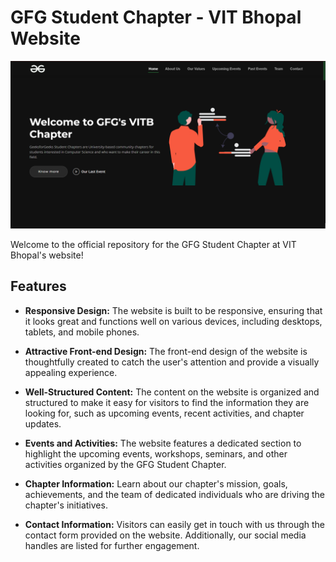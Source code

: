 # GFG Student Chapter - VIT Bhopal Website

![Website Screenshot](assets/img/screenshot.png)

Welcome to the official repository for the GFG Student Chapter at VIT Bhopal's website!

## Features

- **Responsive Design:** The website is built to be responsive, ensuring that it looks great and functions well on various devices, including desktops, tablets, and mobile phones.

- **Attractive Front-end Design:** The front-end design of the website is thoughtfully created to catch the user's attention and provide a visually appealing experience.

- **Well-Structured Content:** The content on the website is organized and structured to make it easy for visitors to find the information they are looking for, such as upcoming events, recent activities, and chapter updates.

- **Events and Activities:** The website features a dedicated section to highlight the upcoming events, workshops, seminars, and other activities organized by the GFG Student Chapter.

- **Chapter Information:** Learn about our chapter's mission, goals, achievements, and the team of dedicated individuals who are driving the chapter's initiatives.

- **Contact Information:** Visitors can easily get in touch with us through the contact form provided on the website. Additionally, our social media handles are listed for further engagement.

